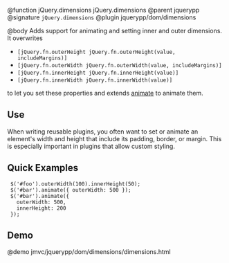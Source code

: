 @function jQuery.dimensions jQuery.dimensions
@parent jquerypp
@signature `jQuery.dimensions`
@plugin jquerypp/dom/dimensions

@body
Adds support for animating and setting inner and outer dimensions.
It overwrites

* `[jQuery.fn.outerHeight jQuery.fn.outerHeight(value, includeMargins)]`
* `[jQuery.fn.outerWidth jQuery.fn.outerWidth(value, includeMargins)]`
* `[jQuery.fn.innerHeight jQuery.fn.innerHeight(value)]`
* `[jQuery.fn.innerWidth jQuery.fn.innerWidth(value)]`

to let you set these properties and extends [animate](http://api.jquery.com/animate/) to animate them.

## Use

When writing reusable plugins, you often want to
set or animate an element's width and height that include its padding,
border, or margin.  This is especially important in plugins that
allow custom styling.

## Quick Examples

     $('#foo').outerWidth(100).innerHeight(50);
     $('#bar').animate({ outerWidth: 500 });
     $('#bar').animate({
       outerWidth: 500,
       innerHeight: 200
     });

## Demo

@demo jmvc/jquerypp/dom/dimensions/dimensions.html
